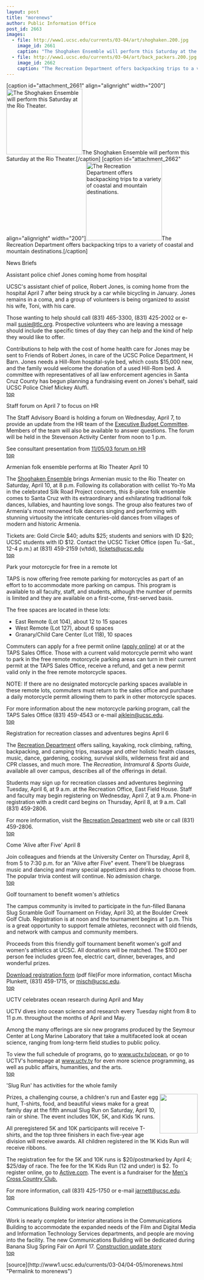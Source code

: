 ```yaml
---
layout: post
title: "morenews"
author: Public Information Office
post_id: 2663
images:
  - file: http://www1.ucsc.edu/currents/03-04/art/shoghaken.200.jpg
    image_id: 2661
    caption: "The Shoghaken Ensemble will perform this Saturday at the Rio Theater."
  - file: http://www1.ucsc.edu/currents/03-04/art/back_packers.200.jpg
    image_id: 2662
    caption: "The Recreation Department offers backpacking trips to a variety of coastal and mountain destinations."
---
```


[caption id="attachment_2661" align="alignright" width="200"]<a href="http://localhost/mysite/wp-content/uploads/2004/04/shoghaken.200.jpg"><img class="size-full wp-image-2661" src="http://localhost/mysite/wp-content/uploads/2004/04/shoghaken.200.jpg" alt="The Shoghaken Ensemble will perform this Saturday at the Rio Theater." width="200" height="173" /></a>The Shoghaken Ensemble will perform this Saturday at the Rio Theater.[/caption]
[caption id="attachment_2662" align="alignright" width="200"]<a href="http://localhost/mysite/wp-content/uploads/2004/04/back_packers.200.jpg"><img class="size-full wp-image-2662" src="http://localhost/mysite/wp-content/uploads/2004/04/back_packers.200.jpg" alt="The Recreation Department offers backpacking trips to a variety of coastal and mountain destinations." width="200" height="206" /></a>The Recreation Department offers backpacking trips to a variety of coastal and mountain destinations.[/caption]
<p class="pagehead">
  News Briefs
</p>
<p class="sectionhead">
  <a name="jones" id="jones"></a>Assistant police chief Jones coming home from hospital
</p>
<p>
  UCSC's assistant chief of police, Robert Jones, is coming home from the hospital April 7 after being struck by a car while bicycling in January. Jones remains in a coma, and a group of volunteers is being organized to assist his wife, Toni, with his care.
</p>
<p>
  Those wanting to help should call (831) 465-3300, (831) 425-2002 or e-mail <a href="mailto:susie@tlc.org">susie@tlc.org</a>. Prospective volunteers who are leaving a message should include the specific times of day they can help and the kind of help they would like to offer.
</p>
<p>
  Contributions to help with the cost of home health care for Jones may be sent to Friends of Robert Jones, in care of the UCSC Police Department, H Barn. Jones needs a Hill-Rom hospital-syle bed, which costs $15,000 new, and the family would welcome the donation of a used Hill-Rom bed. A committee with representatives of all law enforcement agencies in Santa Cruz County has begun planning a fundraising event on Jones's behalf, said UCSC Police Chief Mickey Aluffi.<br>
  <a href="#forum">top</a>
</p>
<p class="sectionhead">
  <a name="forum" id="forum"></a>Staff forum on April 7 to focus on HR
</p>
<p>
  The Staff Advisory Board is holding a forum on Wednesday, April 7, to provide an update from the HR team of the <a href="http://planning.ucsc.edu/ebc/">Executive Budget Committee</a>. Members of the team will also be available to answer questions. The forum will be held in the Stevenson Activity Center from noon to 1 p.m.
</p>
<p>
  See consultant presentation from <a href="http://planning.ucsc.edu/ebc/SABforum/v3dcmnt.htm">11/05/03 forum on HR</a><br>
  <a href="#forum">top</a>
</p>
<p class="sectionhead">
  <a name="ensemble" id="ensemble"></a>Armenian folk ensemble performs at Rio Theater April 10<br>
</p>
<p>
  The <a href="http://events.ucsc.edu/artslecs/ARTISTS.03-04/Shoghaken.html">Shoghaken Ensemble</a> brings Armenian music to the Rio Theater on Saturday, April 10, at 8 p.m. Following its collaboration with cellist Yo-Yo Ma in the celebrated Silk Road Project concerts, this 8-piece folk ensemble comes to Santa Cruz with its extraordinary and exhilarating traditional folk dances, lullabies, and haunting love songs. The group also features two of Armenia's most renowned folk dancers singing and performing with stunning virtuosity the intricate centuries-old dances from villages of modern and historic Armenia.<br>
</p>
<p>
  Tickets are: Gold Circle $40; adults $25; students and seniors with ID $20; UCSC students with ID $12. Contact the UCSC Ticket Office (open Tu.-Sat., 12-4 p.m.) at (831) 459-2159 (v/tdd), <a href="mailto:tickets@ucsc.edu">tickets@ucsc.edu</a><br>
  <a href="#forum">top</a><br>
</p>
<p class="sectionhead">
  <a name="parking" id="parking"></a>Park your motorcycle for free in a remote lot
</p>
<p>
  TAPS is now offering free remote parking for motorcycles as part of an effort to to accommodate more parking on campus. This program is available to all faculty, staff, and students, although the number of permits is limited and they are available on a first-come, first-served basis.
</p>
<p>
  The free spaces are located in these lots:
</p>
<ul>
  <li>East Remote (Lot 104), about 12 to 15 spaces<br>
  </li>
  <li>West Remote (Lot 127), about 6 spaces<br>
  </li>
  <li>Granary/Child Care Center (Lot 118), 10 spaces<br>
  </li>
</ul>
<p>
  Commuters can apply for a free permit online (<a href="http://www2.ucsc.edu/taps/freeremotemotorcycle.html">apply online</a>) at or at the TAPS Sales Office. Those with a current valid motorcycle permit who want to park in the free remote motorcycle parking areas can turn in their current permit at the TAPS Sales Office, receive a refund, and get a new permit valid only in the free remote motorcycle spaces.
</p>
<p>
  NOTE: If there are no designated motorcycle parking spaces available in these remote lots, commuters must return to the sales office and purchase a daily motorcycle permit allowing them to park in other motorcycle spaces.<br>
</p>
<p>
  For more information about the new motorcycle parking program, call the TAPS Sales Office (831) 459-4543 or e-mail <a href="mailto:ajklein@ucsc.edu">ajklein@ucsc.edu</a>.<br>
  <a href="#forum">top</a>
</p>
<p class="sectionhead">
  <a name="classes" id="classes"></a>Registration for recreation classes and adventures begins April 6
</p>
<p>
  The <a href="http://www.ucsc.edu/opers/rec/">Recreation Department</a> offers sailing, kayaking, rock climbing, rafting, backpacking, and camping trips, massage and other holistic health classes, music, dance, gardening, cooking, survival skills, wilderness first aid and CPR classes, and much more. The <i>Recreation, Intramural &amp; Sports Guide</i>, available all over campus, describes all of the offerings in detail.
</p>
<p>
  Students may sign up for recreation classes and adventures beginning Tuesday, April 6, at 9 a.m. at the Recreation Office, East Field House. Staff and faculty may begin registering on Wednesday, April 7, at 9 a.m. Phone-in registration with a credit card begins on Thursday, April 8, at 9 a.m. Call (831) 459-2806.
</p>
<p>
  For more information, visit the <a href="http://www.ucsc.edu/opers/rec/index.html">Recreation Department</a> web site or call (831) 459-2806.<br>
  <a href="#forum">top</a>
</p>
<p>
  <span class="sectionhead"><a name="ucenter" id="ucenter"></a>Come 'Alive after Five' April 8</span><br>
</p>
<p>
  Join colleagues and friends at the University Center on Thursday, April 8, from 5 to 7:30 p.m. for an "Alive after Five" event. There'll be bluegrass music and dancing and many special appetizers and drinks to choose from. The popular trivia contest will continue. No admission charge.<br>
  <a href="#forum">top</a>
</p>
<p>
  <span class="sectionhead"><a name="golf" id="golf"></a>Golf tournament to benefit women's athletics</span><br>
</p>
<p>
  The campus community is invited to participate in the fun-filled Banana Slug Scramble Golf Tournament on Friday, April 30, at the Boulder Creek Golf Club. Registration is at noon and the tournament begins at 1 p.m. This is a great opportunity to support female athletes, reconnect with old friends, and network with campus and community members.<br>
</p>
<p>
  Proceeds from this friendly golf tournament benefit women's golf and women's athletics at UCSC. All donations will be matched. The $100 per person fee includes green fee, electric cart, dinner, beverages, and wonderful prizes.<br>
</p>
<p>
  <a href="http://www.ucsc.edu/opers/indexpage/golfentry.pdf">Download registration form</a> (pdf file)For more information, contact Mischa Plunkett, (831) 459-1715, or <a href="mailto:misch@ucsc.edu">misch@ucsc.edu</a>.<br>
  <a href="#forum">top</a>
</p>
<p class="sectionhead">
  <a name="ocean" id="ocean"></a>UCTV celebrates ocean research during April and May
</p>
<p>
  UCTV dives into ocean science and research every Tuesday night from 8 to 11 p.m. throughout the months of April and May.
</p>
<p>
  Among the many offerings are six new programs produced by the Seymour Center at Long Marine Laboratory that take a multifaceted look at ocean science, ranging from long-term field studies to public policy.<br>
</p>
<p>
  To view the full schedule of programs, go to <a href="http://www.uctv.tv/ocean">www.uctv.tv/ocean</a>, or go to UCTV's homepage at <a href="http://www.uctv.tv">www.uctv.tv</a> for even more science programming, as well as public affairs, humanities, and the arts.<br>
  <a href="#forum">top</a>
</p>
<p class="sectionhead">
  <a name="run" id="run"></a>'Slug Run' has activities for the whole family<br>
</p>
<p>
  <img align="right" height="104" src="../art/slug_run.100.gif" width="100" alt="">Prizes, a challenging course, a children's run and Easter egg hunt, T-shirts, food, and beautiful views make for a great family day at the fifth annual Slug Run on Saturday, April 10, rain or shine. The event includes 10K, 5K, and Kids 1K runs.<br>
</p>
<p>
  All preregistered 5K and 10K participants will receive T-shirts, and the top three finishers in each five-year age division will receive awards. All children registered in the 1K Kids Run will receive ribbons.
</p>
<p>
  The registration fee for the 5K and 10K runs is $20/postmarked by April 4; $25/day of race. The fee for the 1K Kids Run (12 and under) is $2. To register online, go to <a href="http://www.Active.com/event_detail.cfm?event_id=1099362">Active.com</a>. The event is a fundraiser for the <a href="http://people.ucsc.edu/%7Edgalindo/index.htm">Men's Cross Country Club.</a>
</p>
<p>
  For more information, call (831) 425-1750 or e-mail <a href="mailto:jarnett@ucsc.edu">jarnett@ucsc.edu</a>.<br>
  <a href="#forum">top</a>
</p>
<p class="sectionhead">
  <a name="construction" id="construction"></a>Communications Building work nearing completion
</p>
<p>
  Work is nearly complete for interior alterations in the Communications Building to accommodate the expanded needs of the Film and Digital Media and Information Technology Services departments, and people are moving into the facility. The new Communications Building will be dedicated during Banana Slug Spring Fair on April 17. <a href="http://www.ucsc.edu/about/construction_plans.html">Construction update story</a><a href="http://www2.ucsc.edu/ppc/"><br></a><a href="#forum">top</a><br>
</p>
<p>

</p>
[source](http://www1.ucsc.edu/currents/03-04/04-05/morenews.html "Permalink to morenews")
